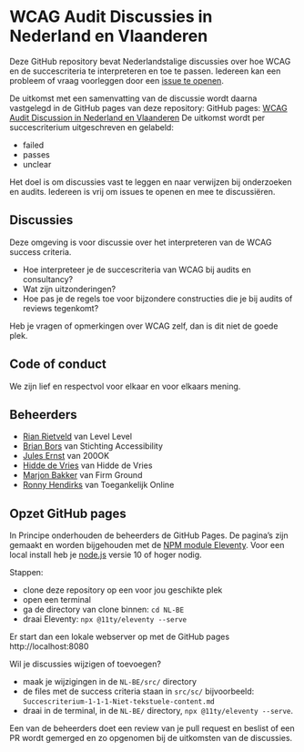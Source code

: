 # WCAG Audit Discussies in Nederland en Vlaanderen
Deze GitHub repository bevat Nederlandstalige discussies over hoe WCAG en de succescriteria te interpreteren en toe te passen.
Iedereen kan een probleem of vraag voorleggen door een [issue te openen](https://github.com/WCAG-Audit-Discussions/NL-BE/issues).

De uitkomst met een samenvatting van de discussie wordt daarna vastgelegd in de GitHub pages van deze repository:
GitHub pages: [WCAG Audit Discussion in Nederland en Vlaanderen](https://wcag-audit-discussions.github.io/NL-BE/)
De uitkomst wordt per succescriterium uitgeschreven en gelabeld:
- failed
- passes
- unclear

Het doel is om discussies vast te leggen en naar verwijzen bij onderzoeken en audits.
Iedereen is vrij om issues te openen en mee te discussiëren.

## Discussies
Deze omgeving is voor discussie over het interpreteren van de WCAG success criteria.
- Hoe interpreteer je de succescriteria van WCAG bij audits en consultancy?
- Wat zijn uitzonderingen?
- Hoe pas je de regels toe voor bijzondere constructies die je bij audits of reviews tegenkomt?

Heb je vragen of opmerkingen over WCAG zelf, dan is dit niet de goede plek.

## Code of conduct
We zijn lief en respectvol voor elkaar en voor elkaars mening.

## Beheerders
- [Rian Rietveld](https://github.com/rianrietveld) van Level Level
- [Brian Bors](https://github.com/ShadowBB) van Stichting Accessibility
- [Jules Ernst](https://github.com/julezrulez) van 200OK
- [Hidde de Vries](https://github.com/hidde) van Hidde de Vries
- [Marjon Bakker](https://github.com/MarjonBakker) van Firm Ground
- [Ronny Hendirks](https://github.com/Aircl0wn) van Toegankelijk Online

## Opzet GitHub pages

In Principe onderhouden de beheerders de GitHub Pages.
De pagina’s zijn gemaakt en worden bijgehouden met de [NPM module Eleventy](https://www.11ty.dev/docs/getting-started/). Voor een local install heb je [node.js](https://nodejs.org/en/) versie 10 of hoger nodig.

Stappen:
- clone deze repository op een voor jou geschikte plek
- open een terminal
- ga de directory van clone binnen: `cd NL-BE`
- draai Eleventy: `npx @11ty/eleventy --serve`

Er start dan een lokale webserver op met de GitHub pages http://localhost:8080

Wil je discussies wijzigen of toevoegen?
- maak je wijzigingen in de `NL-BE/src/` directory
- de files met de success criteria staan in `src/sc/` bijvoorbeeld: `Succescriterium-1-1-1-Niet-tekstuele-content.md`
- draai in de terminal, in de `NL-BE/` directory, `npx @11ty/eleventy --serve`.

Een van de beheerders doet een review van je pull request en beslist of een PR wordt gemerged en zo opgenomen bij de uitkomsten van de discussies.
